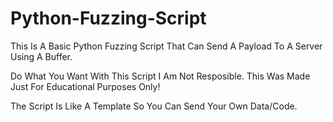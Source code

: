 # Python-Fuzzing-Script

This Is A Basic Python Fuzzing Script That Can Send A Payload To A Server Using A Buffer.

Do What You Want With This Script I Am Not Resposible. This Was Made Just For Educational Purposes Only!

The Script Is Like A Template So You Can Send Your Own Data/Code.
